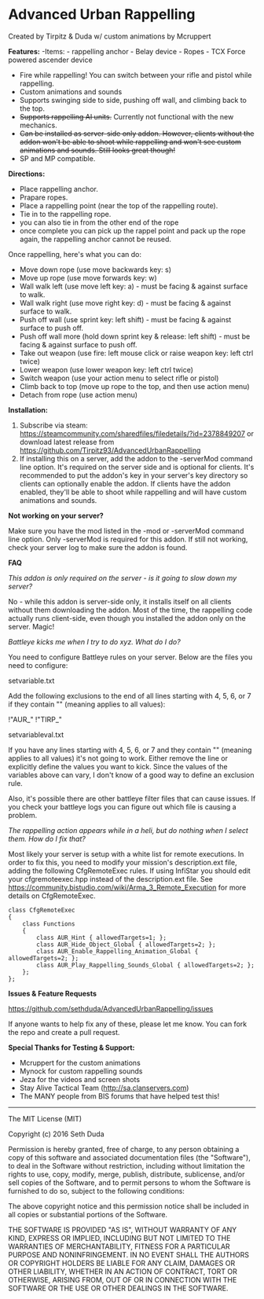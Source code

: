 # Advanced Urban Rappelling

Created by Tirpitz & Duda w/ custom animations by Mcruppert

**Features:**
 -Items:
    - rappelling anchor
    - Belay device
    - Ropes
    - TCX Force powered ascender device
    
 - Fire while rappelling! You can switch between your rifle and pistol while rappelling.
 - Custom animations and sounds
 - Supports swinging side to side, pushing off wall, and climbing back to the top.
 - ~~Supports rappelling AI units.~~ Currently not functional with the new mechanics.
 - ~~Can be installed as server-side only addon. However, clients without the addon won't be able to shoot while rappelling and won't see custom animations and sounds. Still looks great though!~~
 - SP and MP compatible.

**Directions:**

 - Place rappelling anchor.
 - Prapare ropes.
 - Place a rappelling point (near the top of the rappelling route).
 - Tie in to the rappelling rope.
 - you can also tie in from the other end of the rope
 - once complete you can pick up the rappel point and pack up the rope again, the rappelling anchor cannot be reused.

Once rappelling, here's what you can do:

 - Move down rope (use move backwards key: s)
 - Move up rope (use move forwards key: w)
 - Wall walk left (use move left key: a) - must be facing & against surface to walk.
 - Wall walk right (use move right key: d) - must be facing & against surface to walk.
 - Push off wall (use sprint key: left shift) - must be facing & against surface to push off.
 - Push off wall more (hold down sprint key & release: left shift) - must be facing & against surface to push off.
 - Take out weapon (use fire: left mouse click or raise weapon key: left ctrl twice)
 - Lower weapon (use lower weapon key: left ctrl twice)
 - Switch weapon (use your action menu to select rifle or pistol)
 - Climb back to top (move up rope to the top, and then use action menu)
 - Detach from rope (use action menu)


**Installation:**

 1. Subscribe via steam: https://steamcommunity.com/sharedfiles/filedetails/?id=2378849207 or download latest release from https://github.com/Tirpitz93/AdvancedUrbanRappelling
 2. If installing this on a server, add the addon to the -serverMod command line option. It's required on the server side and is optional for clients. It's recommended to put the addon's key in your server's key directory so clients can optionally enable the addon. If clients have the addon enabled, they'll be able to shoot while rappelling and will have custom animations and sounds.


**Not working on your server?**

Make sure you have the mod listed in the -mod or -serverMod command line option. Only -serverMod is required for this addon. If still not working, check your server log to make sure the addon is found. 

**FAQ**

*This addon is only required on the server - is it going to slow down my server?*

No - while this addon is server-side only, it installs itself on all clients without them downloading the addon. Most of the time, the rappelling code actually runs client-side, even though you installed the addon only on the server. Magic! 

*Battleye kicks me when I try to do xyz. What do I do?*

You need to configure Battleye rules on your server. Below are the files you need to configure: 

setvariable.txt 

Add the following exclusions to the end of all lines starting with 4, 5, 6, or 7 if they contain "" (meaning applies to all values): 

!"AUR_"
!"TIRP_"

setvariableval.txt 

If you have any lines starting with 4, 5, 6, or 7 and they contain "" (meaning applies to all values) it's not going to work. Either remove the line or explicitly define the values you want to kick. Since the values of the variables above can vary, I don't know of a good way to define an exclusion rule. 

Also, it's possible there are other battleye filter files that can cause issues. If you check your battleye logs you can figure out which file is causing a problem.

*The rappelling action appears while in a heli, but do nothing when I select them. How do I fix that?*

Most likely your server is setup with a white list for remote executions. In order to fix this, you need to modify your mission's description.ext file, adding the following CfgRemoteExec rules. If using InfiStar you should edit your cfgremoteexec.hpp instead of the description.ext file. See https://community.bistudio.com/wiki/Arma_3_Remote_Execution for more details on CfgRemoteExec.
	
```
class CfgRemoteExec
{
	class Functions
	{
		class AUR_Hint { allowedTargets=1; }; 
		class AUR_Hide_Object_Global { allowedTargets=2; }; 
		class AUR_Enable_Rappelling_Animation_Global { allowedTargets=2; }; 
		class AUR_Play_Rappelling_Sounds_Global { allowedTargets=2; }; 
	};
};
```

**Issues & Feature Requests**

https://github.com/sethduda/AdvancedUrbanRappelling/issues 

If anyone wants to help fix any of these, please let me know. You can fork the repo and create a pull request. 

**Special Thanks for Testing & Support:**

- Mcruppert for the custom animations
- Mynock for custom rappelling sounds
- Jeza for the videos and screen shots
- Stay Alive Tactical Team (http://sa.clanservers.com)
- The MANY people from BIS forums that have helped test this!

---

The MIT License (MIT)

Copyright (c) 2016 Seth Duda

Permission is hereby granted, free of charge, to any person obtaining a copy of this software and associated documentation files (the "Software"), to deal in the Software without restriction, including without limitation the rights to use, copy, modify, merge, publish, distribute, sublicense, and/or sell copies of the Software, and to permit persons to whom the Software is furnished to do so, subject to the following conditions:

The above copyright notice and this permission notice shall be included in all copies or substantial portions of the Software.

THE SOFTWARE IS PROVIDED "AS IS", WITHOUT WARRANTY OF ANY KIND, EXPRESS OR IMPLIED, INCLUDING BUT NOT LIMITED TO THE WARRANTIES OF MERCHANTABILITY, FITNESS FOR A PARTICULAR PURPOSE AND NONINFRINGEMENT. IN NO EVENT SHALL THE AUTHORS OR COPYRIGHT HOLDERS BE LIABLE FOR ANY CLAIM, DAMAGES OR OTHER LIABILITY, WHETHER IN AN ACTION OF CONTRACT, TORT OR OTHERWISE, ARISING FROM, OUT OF OR IN CONNECTION WITH THE SOFTWARE OR THE USE OR OTHER DEALINGS IN THE SOFTWARE.
